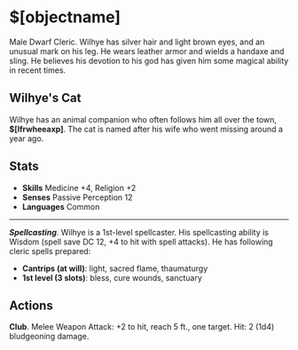 # $[objectname]

Male Dwarf Cleric. Wilhye has silver hair and light brown eyes, and an unusual mark on his leg. He wears leather armor and wields a handaxe and sling. He believes his devotion to his god has given him some magical ability in recent times.

## Wilhye's Cat

Wilhye has an animal companion who often follows him all over the town, **$[lfrwheeaxp]**. The cat is named after his wife who went missing around a year ago.

## Stats

- **Skills** Medicine +4, Religion +2
- **Senses** Passive Perception 12
- **Languages** Common

---

***Spellcasting***. Wilhye is a 1st-level spellcaster. His spellcasting ability is Wisdom (spell save DC 12, +4 to hit with spell attacks). He has following cleric spells prepared:

- **Cantrips (at will)**: light, sacred flame, thaumaturgy
- **1st level (3 slots)**: bless, cure wounds, sanctuary

## Actions

**Club**. Melee Weapon Attack: +2 to hit, reach 5 ft., one target. Hit: 2 (1d4) bludgeoning damage.